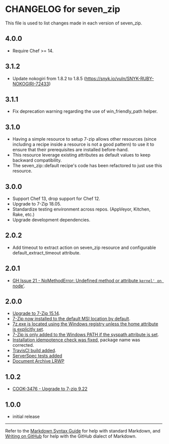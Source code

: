 # CHANGELOG for seven_zip

This file is used to list changes made in each version of seven_zip.

## 4.0.0
* Require Chef >= 14.

## 3.1.2
* Update nokogiri from 1.8.2 to 1.8.5 (https://snyk.io/vuln/SNYK-RUBY-NOKOGIRI-72433)

## 3.1.1
* Fix deprecation warning regarding the use of win_friendly_path helper.

## 3.1.0

* Having a simple resource to setup 7-zip allows other resources (since including a recipe inside a resource is not a good pattern) to use it to ensure that their prerequisites are installed before-hand.
* This resource leverage existing attributes as default values to keep backward compatibility.
* The seven_zip::default recipe's code has been refactored to just use this resource.

## 3.0.0

* Support Chef 13, drop support for Chef 12.
* Upgrade to 7-Zip 18.05.
* Standardize testing environment across repos.  (AppVeyor, Kitchen, Rake, etc.)
* Upgrade development dependencies.

## 2.0.2

* Add timeout to extract action on seven\_zip resource and configurable default\_extract_timeout attribute.

## 2.0.1

* [GH Issue 21 - NoMethodError: Undefined method or attribute `kernel' on `node'](https://github.com/daptiv/seven_zip/issues/21).

## 2.0.0

* [Upgrade to 7-Zip 15.14](https://github.com/daptiv/seven_zip/pull/9).
* [7-Zip now installed to the default MSI location by default](https://github.com/daptiv/seven_zip/pull/11).
* [7z.exe is located using the Windows registry unless the home attribute is explicitly set](https://github.com/daptiv/seven_zip/pull/10).
* [7-Zip is only added to the Windows PATH if the syspath attribute is set](https://github.com/daptiv/seven_zip/pull/11).
* [Installation idempotence check was fixed](https://github.com/daptiv/seven_zip/pull/14), package name was corrected.
* [TravisCI build added](https://github.com/daptiv/seven_zip/pull/12).
* [ServerSpec tests added](https://github.com/daptiv/seven_zip/pull/9)
* [Document Archive LRWP](https://github.com/daptiv/seven_zip/pull/6)

## 1.0.2

* [COOK-3476 - Upgrade to 7-zip 9.22](https://tickets.opscode.com/browse/COOK-3476)

## 1.0.0

* initial release

- - -
Refer to the [Markdown Syntax Guide](https://daringfireball.net/projects/markdown/syntax) for help with standard Markdown, and [Writing on GitHub](https://help.github.com/categories/writing-on-github/) for help with the GitHub dialect of Markdown.
